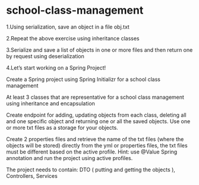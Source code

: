 # school-class-management

1.Using serialization, save an object in a file obj.txt

2.Repeat the above exercise using inheritance classes

3.Serialize and save a list of objects in one or more files and then return one by request using deserialization 

4.Let’s start working on a Spring Project!

Create a Spring project using Spring Initializr for a school class management

At least 3 classes that are representative for a school class management using inheritance and encapsulation

Create endpoint for adding, updating objects from each class, deleting all and one specific object and returning one or all the saved objects. Use one or more txt files as a storage for your objects.

Create 2 properties files and retrieve the name of the txt files (where the objects will be stored) directly from the yml or properties files, the txt files must be different based on the active profile. Hint: use @Value Spring annotation and run the project using active profiles.

The project needs to contain:
DTO ( putting and getting the objects ), Controllers, Services
